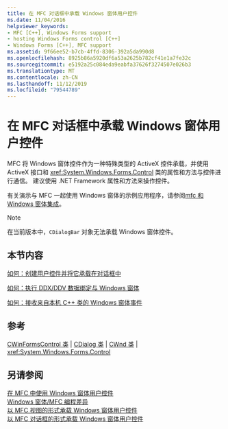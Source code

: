 ```yaml
---
title: 在 MFC 对话框中承载 Windows 窗体用户控件
ms.date: 11/04/2016
helpviewer_keywords:
- MFC [C++], Windows Forms support
- hosting Windows Forms control [C++]
- Windows Forms [C++], MFC support
ms.assetid: 9f66ee52-b7cb-4ffd-8306-392a5da990d8
ms.openlocfilehash: 8925b86a5920df6a53a2625b782cf41e1a7fe32c
ms.sourcegitcommit: e5192a25c084eda9eabfa37626f3274507e026b3
ms.translationtype: MT
ms.contentlocale: zh-CN
ms.lasthandoff: 11/12/2019
ms.locfileid: "79544789"
---
```

# <a name="hosting-a-windows-form-user-control-in-an-mfc-dialog-box"></a>在 MFC 对话框中承载 Windows 窗体用户控件

MFC 将 Windows 窗体控件作为一种特殊类型的 ActiveX 控件承载，并使用 ActiveX 接口和 <xref:System.Windows.Forms.Control> 类的属性和方法与控件进行通信。 建议使用 .NET Framework 属性和方法来操作控件。

有关演示与 MFC 一起使用 Windows 窗体的示例应用程序，请参阅[mfc 和 Windows 窗体集成](https://www.microsoft.com/download/details.aspx?id=2113)。

> [!NOTE]
>  在当前版本中，`CDialogBar` 对象无法承载 Windows 窗体控件。

## <a name="in-this-section"></a>本节内容

[如何：创建用户控件并将它承载在对话框中](../dotnet/how-to-create-the-user-control-and-host-in-a-dialog-box.md)

[如何：执行 DDX/DDV 数据绑定与 Windows 窗体](../dotnet/how-to-do-ddx-ddv-data-binding-with-windows-forms.md)

[如何：接收来自本机 C++ 类的 Windows 窗体事件](../dotnet/how-to-sink-windows-forms-events-from-native-cpp-classes.md)

## <a name="reference"></a>参考

[CWinFormsControl 类](../mfc/reference/cwinformscontrol-class.md) &#124; [CDialog 类](../mfc/reference/cdialog-class.md) &#124; [CWnd 类](../mfc/reference/cwnd-class.md) &#124; <xref:System.Windows.Forms.Control>

## <a name="see-also"></a>另请参阅

[在 MFC 中使用 Windows 窗体用户控件](../dotnet/using-a-windows-form-user-control-in-mfc.md)<br/>
[Windows 窗体/MFC 编程差异](../dotnet/windows-forms-mfc-programming-differences.md)<br/>
[以 MFC 视图的形式承载 Windows 窗体用户控件](../dotnet/hosting-a-windows-forms-user-control-as-an-mfc-view.md)<br/>
[以 MFC 对话框的形式承载 Windows 窗体用户控件](../dotnet/hosting-a-windows-form-user-control-as-an-mfc-dialog-box.md)
